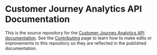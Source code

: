 # Customer Journey Analytics API Documentation

This is the source repository for the [Customer Journey Analytics API documentation](https://adobe.io/cja-apis/docs). See the [Contributing](.github/CONTRIBUTING.md) page to learn how to make edits or improvements to this repository so they are reflected in the published documentation.

<!-- View the [demo](https://adobedocs.github.io/dev-site-documentation-template/) running on Github Pages.  

Follow the [instructions](https://github.com/adobe/gatsby-theme-aio#getting-started) to get started. -->
